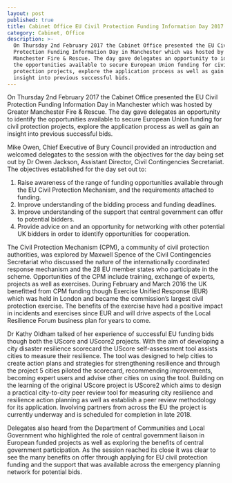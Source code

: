 ```yaml
---
layout: post
published: true
title: Cabinet Office EU Civil Protection Funding Information Day 2017
category: Cabinet, Office
description: >-
  On Thursday 2nd February 2017 the Cabinet Office presented the EU Civil
  Protection Funding Information Day in Manchester which was hosted by Greater
  Manchester Fire & Rescue. The day gave delegates an opportunity to identify
  the opportunities available to secure European Union funding for civil
  protection projects, explore the application process as well as gain an
  insight into previous successful bids.
---
```

On Thursday 2nd February 2017 the Cabinet Office presented the EU Civil Protection Funding Information Day in Manchester which was hosted by Greater Manchester Fire & Rescue. The day gave delegates an opportunity to identify the opportunities available to secure European Union funding for civil protection projects, explore the application process as well as gain an insight into previous successful bids.

Mike Owen, Chief Executive of Bury Council provided an introduction and welcomed delegates to the session with the objectives for the day being set out by Dr Owen Jackson, Assistant Director, Civil Contingencies Secretariat. The objectives established for the day set out to:

1. Raise awareness of the range of funding opportunities available through the EU Civil Protection Mechanism, and the requirements attached to funding.
2. Improve understanding of the bidding process and funding deadlines. 
3. Improve understanding of the support that central government can offer to potential bidders. 
4. Provide advice on and an opportunity for networking with other potential UK bidders in order to identify opportunities for cooperation.
 
The Civil Protection Mechanism (CPM), a community of civil protection authorities, was explored by Maxwell Spence of the Civil Contingencies Secretariat who discussed the nature of the internationally coordinated response mechanism and the 28 EU member states who participate in the scheme. Opportunities of the CPM include training, exchange of experts, projects as well as exercises. During February and March 2016 the UK benefitted from CPM funding though Exercise Unified Response (EUR) which was held in London and became the commission’s largest civil protection exercise. The benefits of the exercise have had a positive impact in incidents and exercises since EUR and will drive aspects of the Local Resilience Forum business plan for years to come.

Dr Kathy Oldham talked of her experience of successful EU funding bids though both the UScore and UScore2 projects. With the aim of developing a city disaster resilience scorecard the UScore self-assessment tool assists cities to measure their resilience. 
The tool was designed to help cities to create action plans and strategies for strengthening resilience and through the project 5 cities piloted the scorecard, recommending improvements, becoming expert users and advise other cities on using the tool. Building on the learning of the original UScore project is UScore2 which aims to design a practical city-to-city peer review tool for measuring city resilience and resilience action planning as well as establish a peer review methodology for its application. Involving partners from across the EU the project is currently underway and is scheduled for completion in late 2018.

Delegates also heard from the Department of Communities and Local Government who highlighted the role of central government liaison in European funded projects as well as exploring the benefits of central government participation. As the session reached its close it was clear to see the many benefits on offer through applying for EU civil protection funding and the support that was available across the emergency planning network for potential bids.
